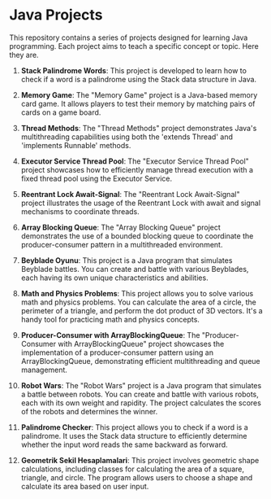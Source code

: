 # Java Projects

This repository contains a series of projects designed for learning Java programming. Each project aims to teach a specific concept or topic. Here they are.

1. **Stack Palindrome Words**: This project is developed to learn how to check if a word is a palindrome using the Stack data structure in Java.

2. **Memory Game**: The "Memory Game" project is a Java-based memory card game. It allows players to test their memory by matching pairs of cards on a game board.

3. **Thread Methods**: The "Thread Methods" project demonstrates Java's multithreading capabilities using both the 'extends Thread' and 'implements Runnable' methods.

4. **Executor Service Thread Pool**: The "Executor Service Thread Pool" project showcases how to efficiently manage thread execution with a fixed thread pool using the Executor Service.

5. **Reentrant Lock Await-Signal**: The "Reentrant Lock Await-Signal" project illustrates the usage of the Reentrant Lock with await and signal mechanisms to coordinate threads.

6. **Array Blocking Queue**: The "Array Blocking Queue" project demonstrates the use of a bounded blocking queue to coordinate the producer-consumer pattern in a multithreaded environment.

7. **Beyblade Oyunu**: This project is a Java program that simulates Beyblade battles. You can create and battle with various Beyblades, each having its own unique characteristics and abilities.

8. **Math and Physics Problems**: This project allows you to solve various math and physics problems. You can calculate the area of a circle, the perimeter of a triangle, and perform the dot product of 3D vectors. It's a handy tool for practicing math and physics concepts.

9. **Producer-Consumer with ArrayBlockingQueue**: The "Producer-Consumer with ArrayBlockingQueue" project showcases the implementation of a producer-consumer pattern using an ArrayBlockingQueue, demonstrating efficient multithreading and queue management.

10. **Robot Wars**: The "Robot Wars" project is a Java program that simulates a battle between robots. You can create and battle with various robots, each with its own weight and rapidity. The project calculates the scores of the robots and determines the winner.

11. **Palindrome Checker**: This project allows you to check if a word is a palindrome. It uses the Stack data structure to efficiently determine whether the input word reads the same backward as forward.

12. **Geometrik Sekil Hesaplamalari**: This project involves geometric shape calculations, including classes for calculating the area of a square, triangle, and circle. The program allows users to choose a shape and calculate its area based on user input.

